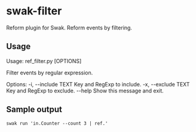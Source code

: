 # swak-filter

Reform plugin for Swak.
Reform events by filtering.

## Usage

Usage: ref_filter.py [OPTIONS]

  Filter events by regular expression.

Options:
  -i, --include TEXT  Key and RegExp to include.
  -x, --exclude TEXT  Key and RegExp to exclude.
  --help              Show this message and exit.

## Sample output

```
swak run 'in.Counter --count 3 | ref.'
```
